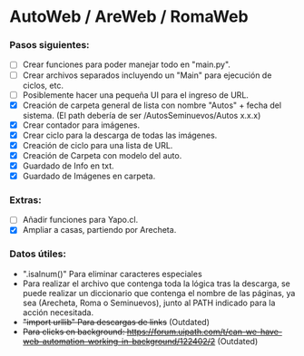 # AutoWeb / AreWeb / RomaWeb

<!-- Try puppeteer -->

### Pasos siguientes:
* [ ] Crear funciones para poder manejar todo en "main.py".
* [ ] Crear archivos separados incluyendo un "Main" para ejecución de ciclos, etc.
* [ ] Posiblemente hacer una pequeña UI para el ingreso de URL.
* [x] Creación de carpeta general de lista con nombre "Autos" + fecha del sistema. (El path debería de ser /AutosSeminuevos/Autos x.x.x)
* [x] Crear contador para imágenes.
* [x] Crear ciclo para la descarga de todas las imágenes.
* [x] Creación de ciclo para una lista de URL.
* [x] Creación de Carpeta con modelo del auto.
* [x] Guardado de Info en txt.
* [x] Guardado de Imágenes en carpeta.

### Extras:
* [ ] Añadir funciones para Yapo.cl.
* [x] Ampliar a casas, partiendo por Arecheta.

### Datos útiles:
- ".isalnum()" Para eliminar caracteres especiales
- Para realizar el archivo que contenga toda la lógica tras la descarga, se puede realizar un diccionario que contenga el nombre de las páginas, ya sea (Arecheta, Roma o Seminuevos), junto al PATH indicado para la acción necesitada.
- ~~"import urllib" Para descargas de links~~ (Outdated)
- ~~Para clicks en background: https://forum.uipath.com/t/can-we-have-web-automation-working-in-background/122402/2~~ (Outdated)
<!--
## Listado para Testear

* http://seminuevosmag.cl/car/chevrolet/
* http://seminuevosmag.cl/car/mazda-2015/
* http://seminuevosmag.cl/car/nissan-2018/
* http://seminuevosmag.cl/car/hyundai-2017/
* http://seminuevosmag.cl/car/hyundai-2014/
* http://seminuevosmag.cl/car/ssangyong-2017/
* http://seminuevosmag.cl/car/hyundai-2019/

http://seminuevosmag.cl/car/chevrolet/,
http://seminuevosmag.cl/car/mazda-2015/,
http://seminuevosmag.cl/car/nissan-2018/,
http://seminuevosmag.cl/car/hyundai-2017/,
http://seminuevosmag.cl/car/hyundai-2014/,
http://seminuevosmag.cl/car/ssangyong-2017/,
http://seminuevosmag.cl/car/hyundai-2019/

http://seminuevosmag.cl/car/chevrolet/ http://seminuevosmag.cl/car/mazda-2015/ http://seminuevosmag.cl/car/nissan-2018/ http://seminuevosmag.cl/car/hyundai-2014/ http://seminuevosmag.cl/car/ssangyong-2017/ http://seminuevosmag.cl/car/hyundai-2019/

https://romapropiedades.cl/property/inmueble-central/ https://romapropiedades.cl/property/sector-las-cumbres-km-10-norte-poniente/ https://romapropiedades.cl/property/inmueble-sector-norte-pobl-mauricio-braun/ https://romapropiedades.cl/property/sitio-y-tres-cabanas-sector-sur/ https://romapropiedades.cl/property/sector-sur-portal-del-sur/ https://romapropiedades.cl/property/sitio-de-en-1300m2-prolongacion-mardones/ https://romapropiedades.cl/property/propiedad-ubicada-en-brisas-de-agostini/ https://romapropiedades.cl/property/parcela-sector-sur-poniente/ https://romapropiedades.cl/property/parcela-de-8400m2-ojo-bueno/ https://romapropiedades.cl/property/inmueble-sector-sur-poniente/ -->

<!-- Structure -->
<!-- import os
import io
import time
import datetime
import requests
from PIL import Image
from selenium import webdriver
from selenium.webdriver.common.by import By
from selenium.webdriver.support.ui import WebDriverWait
from selenium.webdriver.common.action_chains import ActionChains
from selenium.webdriver.support import expected_conditions as EC

driver = webdriver.Safari()

def Image_counter():
    img = driver.find_elements(By.XPATH, "")
    Img_count = len(img)
    return Img_count + 1

date = datetime.datetime.now().strftime("%d.%m.%y")
try:
    os.mkdir(f"{date}")
    open(f"{date}/Texto Autos {date}.txt", "x")
except FileExistsError:
    print("Directory already exist.")
except OSError as e:
    print(f"Error trying to opne file. {e}")
    driver.close()

input_links = list(map(str, input("ingrese las url: ").split()))
links = len(input_links)

for x in range(links):
    print(f"URL: {input_links[x]}")
    driver.get(input_links[x])

    name = driver.find_element(By.XPATH, "")
    price = driver.find_element(By.XPATH, "")
    descripcion = driver.find_element(By.XPATH, "")

    with open(f"{date}/Texto Autos {date}.txt", "a") as txt:
        txt.write(f"Modelo: {name} \n Precio: {price.text} \n Descripción: {descripcion.text} \n\n")

    os.mkdir(f"{date}/Auto {str(x+1)}")

    try:
        for y in range(Image_counter()):
            try:
                url = driver.find_element(By.XPATH, "").get_attribute("")

                response = requests.get(url).content
                file = open(f"{date}/Auto {str(x+1)}/{name.text} {str(y+1)}.jpg", "wb")
                file.write(response)
                file.close
                print(f"Imágen {y+1} guardada con éxito")
            except Exception as e:
                print(f"Element not found, {e}")
                driver.close()
    except Exception as e:
        print(f"Error trying to get Images, {e}")
        driver.close()

print("Finalizado con éxito!")
driver.quit() -->
